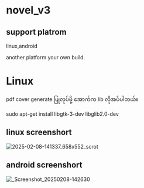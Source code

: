 # novel_v3

## support platrom
linux,android

another platform your own build.

# Linux
pdf cover generate ပြုလုပ်ဖို့ အောက်က lib လိုအပ်ပါတယ်။

sudo apt-get install libgtk-3-dev libglib2.0-dev

## linux screenshort

![2025-02-08-141337_658x552_scrot](https://github.com/user-attachments/assets/ca62a3ab-58be-4166-8d7b-924bbcccf0c2)

## android screenshort
![_Screenshot_20250208-142630](https://github.com/user-attachments/assets/5e01826d-c3c9-4abe-9e33-044f5de8f526)
